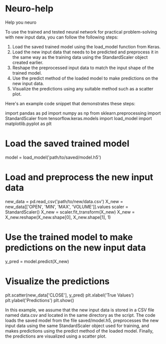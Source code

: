 # Neuro-help
Help you neuro


To use the trained and tested neural network for practical problem-solving with new input data, you can follow the following steps:

1.  Load the saved trained model using the load_model function from Keras.
2.  Load the new input data that needs to be predicted and preprocess it in the same way as the training data using the StandardScaler object created earlier.
3.  Reshape the preprocessed input data to match the input shape of the trained model.
4.  Use the predict method of the loaded model to make predictions on the new input data.
5.  Visualize the predictions using any suitable method such as a scatter plot.

Here's an example code snippet that demonstrates these steps:

import pandas as pd
import numpy as np
from sklearn.preprocessing import StandardScaler
from tensorflow.keras.models import load_model
import matplotlib.pyplot as plt

# Load the saved trained model
model = load_model('path/to/saved/model.h5')

# Load and preprocess the new input data
new_data = pd.read_csv('path/to/new/data.csv')
X_new = new_data[['OPEN', 'MIN', 'MAX', 'VOLUME']].values
scaler = StandardScaler()
X_new = scaler.fit_transform(X_new)
X_new = X_new.reshape(X_new.shape[0], X_new.shape[1], 1)

# Use the trained model to make predictions on the new input data
y_pred = model.predict(X_new)

# Visualize the predictions
plt.scatter(new_data['CLOSE'], y_pred)
plt.xlabel('True Values')
plt.ylabel('Predictions')
plt.show()


In this example, we assume that the new input data is stored in a CSV file named data.csv and located in the same directory as the script. The code loads the saved model from the file saved/model.h5, preprocesses the new input data using the same StandardScaler object used for training, and makes predictions using the predict method of the loaded model. Finally, the predictions are visualized using a scatter plot.
